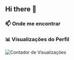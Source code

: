 ## Hi there 👋
<!--
### 🐍 Minhas Contribuições no GitHub

<div align="center">
<img src="https://raw.githubusercontent.com/RitaJeveaux/RitaJeveaux/output/github-snake-dark.svg?palette=github-dark" alt="github snake animation">
</div>
-->
### 📫 Onde me encontrar

<div>
 <a href="https://www.linkedin.com/in/ritajeveauxlogo=linkedin&logoColor=white" target="_blank"></a> 
 <a href = "mailto:ritajeveaux@gmail.com><img src="https://img.shields.io/badge/-Gmail-%23333?style=for-the-badge&logo=gmail&logoColor=white" target="_blank"></a>
</div>

<div>
 
</div>

### 📊 Visualizações do Perfil
![Contador de Visualizações](https://komarev.com/ghpvc/?username=RitaJeveaux&color=blueviolet&style=flat-square)

<!--
![Snake animation](https://github.com/RitaJeveaux/RitaJeveaux/blob/output/github-snake-dark.svg)
![GitHub Snake dark](https://github.com/RitaJeveaux/RitaJeveaux/blob/output/github-snake-dark.svg?palette=github-dark)
![GitHub Snake](https://github.com/RitaJeveaux/RitaJeveaux/blob/output/github-snake.svg)
![GitHub Snake dark](https://github.com/RitaJeveaux/RitaJeveaux/blob/output/github-snake-dark.svg?palette=github-dark)

!

**RitaJeveaux/RitaJeveaux** is a ✨ _special_ ✨ repository because its `README.md` (this file) appears on your GitHub profile.
![snake gif](https://github.com/RitaJeveaux/RitaJeveaux/blob/output/github-snake-dark.svg)
Passionate about technology, Knowledge in Javascript, Phyton, PHP, C, C ++, ASP, Agile methodologies, GitHub, React, Redux, Hooks, MongoDB, MySQL ... 
Here are some ideas to get you started:
 
- 🔭 I’m currently working on ...
- 🌱 I’m currently learning ...
- 👯 I’m looking to collaborate on ...
- 🤔 I’m looking for help with ...
- 💬 Ask me about ...
- 📫 How to reach me: ...
- 😄 Pronouns: ...
- ⚡ Fun fact: ...
-->

